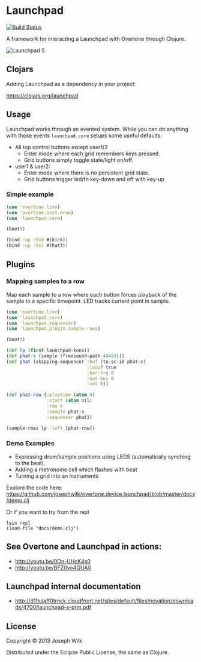 # Launchpad

[![Build Status](https://travis-ci.org/josephwilk/overtone.device.launchpad.png)](https://travis-ci.org/josephwilk/overtone.device.launchpad)

A framework for interacting a Launchpad with Overtone through Clojure.

![Launchpad S](http://s24.postimg.org/tn4w9d7j5/687474703a2f2f7331302e706f7374696d672e6f72672f6d.jpg)

## Clojars

Adding Launchpad as a dependency in your project:

https://clojars.org/launchpad

## Usage

Launchpad works through an evented system. While you can do anything with those events `launchpad.core` setups some
useful defaults:

* All top control buttons except user1/2
  * Enter mode where each grid remembers keys pressed.
  * Grid buttons simply toggle state/light on/off.
* user1 & user2:
  * Enter mode where there is no persistent grid state.
  * Grid buttons trigger led/fn key-down and off with key-up

### Simple example

```clojure
(use 'overtone.live)
(use 'overtone.inst.drum)
(use 'launchpad.core)

(boot!)

(bind :up :0x0 #(kick))
(bind :up :0x1 #(hat3))
```

## Plugins

### Mapping samples to a row

Map each sample to a row where each button forces playback of the sample to a specific timepoint. LED tracks current point in sample.

```clojure
(use 'overtone.live)
(use 'launchpad.core)
(use 'launchpad.sequencer)
(use 'launchpad.plugin.sample-rows)

(boot!)

(def lp (first launchpad-kons))
(def phat-s (sample (freesound-path 48489)))
(def phat (skipping-sequencer :buf (to-sc-id phat-s)
                              :loop? true
                              :bar-trg 0
                              :out-bus 0
                              :vol 0))

(def phat-row {:playtime (atom 0)
               :start (atom nil)
               :row 0
               :sample phat-s
               :sequencer phat})

(sample-rows lp :left [phat-row])
```

### Demo Examples

* Expressing drum/sample positions using LEDS (automatically synching to the beat).
* Adding a metronome cell which flashes with beat
* Turning a grid into an instruments

Explore the code here: https://github.com/josephwilk/overtone.device.launchpad/blob/master/docs/demo.clj

Or if you want to try from the repl

```
lein repl
(load-file "docs/demo.clj")
```

## See Overtone and Launchpad in actions:

* http://youtu.be/0On-UHcK4s0
* http://youtu.be/BFZ0vo4QUA0

## Launchpad internal documentation

* http://d19ulaff0trnck.cloudfront.net/sites/default/files/novation/downloads/4700/launchpad-s-prm.pdf

## License

Copyright © 2013 Joseph Wilk

Distributed under the Eclipse Public License, the same as Clojure.
